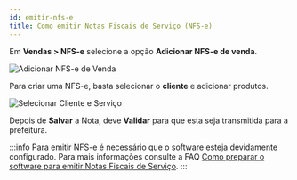 ```yaml
---
id: emitir-nfs-e
title: Como emitir Notas Fiscais de Serviço (NFS-e)
---
```

Em **Vendas > NFS-e** selecione a opção **Adicionar NFS-e de venda**.

![Adicionar NFS-e de Venda](@site/static/img/emitir-nfs-e/adc-nfse-venda.png)

Para criar uma NFS-e, basta selecionar o **cliente** e adicionar produtos.

![Selecionar Cliente e Serviço](@site/static/img/emitir-nfs-e/selecionar-cliente-servico.png)

Depois de **Salvar** a Nota, deve **Validar** para que esta seja transmitida para a prefeitura.

:::info
Para emitir NFS-e é necessário que o software esteja devidamente configurado. Para mais informações consulte a FAQ [Como preparar o software para emitir Notas Fiscais de Serviço](https://clientes.acronyn.com/faq.aspx?numFaq=100303).
:::